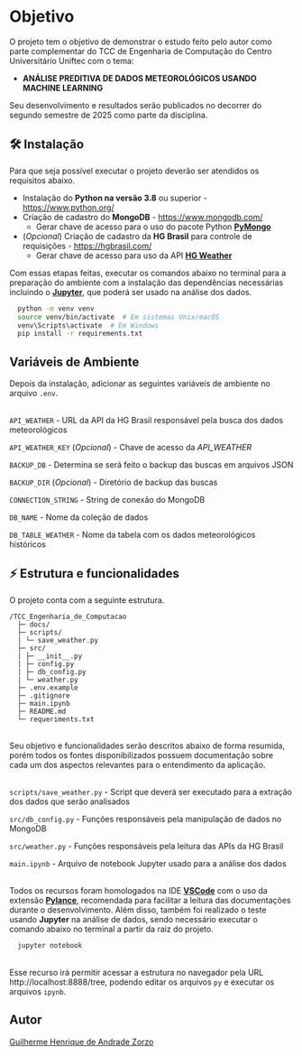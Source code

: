 
# Objetivo

O projeto tem o objetivo de demonstrar o estudo feito pelo autor como parte complementar do TCC de Engenharia de Computação do Centro Universitário Uniftec com o tema:

- **ANÁLISE PREDITIVA DE DADOS METEOROLÓGICOS USANDO MACHINE LEARNING**

Seu desenvolvimento e resultados serão publicados no decorrer do segundo semestre de 2025 como parte da disciplina.

## 🛠 Instalação

Para que seja possível executar o projeto deverão ser atendidos os requisitos abaixo.

- Instalação do **Python na versão 3.8** ou superior - https://www.python.org/
- Criação de cadastro do **MongoDB** - https://www.mongodb.com/
  - Gerar chave de acesso para o uso do pacote Python [**PyMongo**](https://www.mongodb.com/pt-br/docs/languages/python/pymongo-driver/current/get-started/)
- (*Opcional*) Criação de cadastro da **HG Brasil** para controle de requisições - https://hgbrasil.com/
  - Gerar chave de acesso para uso da API [**HG Weather**](https://hgbrasil.com/status/weather)

Com essas etapas feitas, executar os comandos abaixo no terminal para a preparação do ambiente com a instalação das dependências necessárias incluindo o [**Jupyter**](https://jupyter.org/), que poderá ser usado na análise dos dados.

```bash
  python -m venv venv
  source venv/bin/activate  # Em sistemas Unix/macOS
  venv\Scripts\activate  # Em Windows
  pip install -r requirements.txt
```
## Variáveis de Ambiente

Depois da instalação, adicionar as seguintes variáveis de ambiente no arquivo `.env`.

\
`API_WEATHER` - URL da API da HG Brasil responsável pela busca dos dados meteorológicos

`API_WEATHER_KEY` (*Opcional*) - Chave de acesso da *API_WEATHER*

`BACKUP_DB` - Determina se será feito o backup das buscas em arquivos JSON

`BACKUP_DIR` (*Opcional*) - Diretório de backup das buscas

`CONNECTION_STRING` - String de conexão do MongoDB

`DB_NAME` - Nome da coleção de dados

`DB_TABLE_WEATHER` - Nome da tabela com os dados meteorológicos históricos

## ⚡️ Estrutura e funcionalidades

O projeto conta com a seguinte estrutura.

```
/TCC_Engenharia_de_Computacao
  ├─ docs/
  ├─ scripts/
  | └─ save_weather.py
  ├─ src/
  | ├─ __init__.py
  | ├─ config.py
  | ├─ db_config.py
  | └─ weather.py
  ├─ .env.example
  ├─ .gitignore
  ├─ main.ipynb
  ├─ README.md
  └─ requeriments.txt
```
\
Seu objetivo e funcionalidades serão descritos abaixo de forma resumida, porém todos os fontes disponibilizados possuem documentação sobre cada um dos aspectos relevantes para o entendimento da aplicação.

\
`scripts/save_weather.py` - Script que deverá ser executado para a extração dos dados que serão analisados

`src/db_config.py` - Funções responsáveis pela manipulação de dados no MongoDB

`src/weather.py` - Funções responsáveis pela leitura das APIs da HG Brasil

`main.ipynb` - Arquivo de notebook Jupyter usado para a análise dos dados

\
Todos os recursos foram homologados na IDE [**VSCode**](https://code.visualstudio.com/) com o uso da extensão [**Pylance**](https://marketplace.visualstudio.com/items?itemName=ms-python.vscode-pylance), recomendada para facilitar a leitura das documentações durante o desenvolvimento. Além disso, também foi realizado o teste usando **Jupyter** na análise de dados, sendo necessário executar o comando abaixo no terminal a partir da raiz do projeto.

```bash
  jupyter notebook
```
\
Esse recurso irá permitir acessar a estrutura no navegador pela URL http://localhost:8888/tree, podendo editar os arquivos `py` e executar os arquivos `ipynb`.

## Autor

[Guilherme Henrique de Andrade Zorzo](https://github.com/GHAZ25)